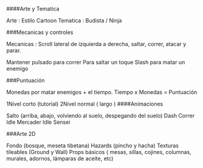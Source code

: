 ####Arte y Tematica

Arte : Estilo Cartoon
Tematica : Budista / Ninja

###Mecanicas y controles

Mecanicas : Scroll lateral de izquierda a derecha, saltar, correr, atacar y parar.

Mantener pulsado para correr
Para saltar un toque
Slash para matar un enemigo

###Puntuación

Monedas por matar enemigos + el tiempo.
Tiempo x Monedas = Puntuación

1Nivel corto (tutorial)
2Nivel normal ( largo )
####Animaciones 

Salto (arriba, abajo, volviendo al suelo, despegando del suelo)
Dash
Correr
Idle Mercader
Idle Sensei

###Arte 2D

Fondo (bosque, meseta tibetana)
Hazards (pincho y hacha)
Texturas tileables (Ground y Wall)
Props básicos ( mesas, sillas, cojines, columnas, murales, adornos, lámparas de aceite, etc)

